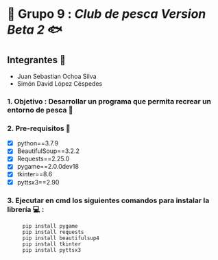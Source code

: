 # :tropical_fish: Grupo 9 : ***Club de pesca Version Beta 2*** :fish:

## Integrantes :bookmark_tabs: 

- Juan Sebastian Ochoa Silva
- Simón David López Céspedes

### 1. Objetivo : Desarrollar un programa que permita recrear un entorno de pesca :pushpin:


### 2. Pre-requisitos :scroll:
  - [x] python==3.7.9
  - [x] BeautifulSoup==3.2.2
  - [x] Requests==2.25.0
  - [x] pygame==2.0.0dev18
  - [x] tkinter==8.6
  - [x] pyttsx3==2.90

### 3. Ejecutar en cmd los siguientes comandos para instalar la librería :computer: :
```
     pip install pygame
     pip install requests
     pip install beautifulsup4
     pip install tkinter
     pip install pyttsx3
```